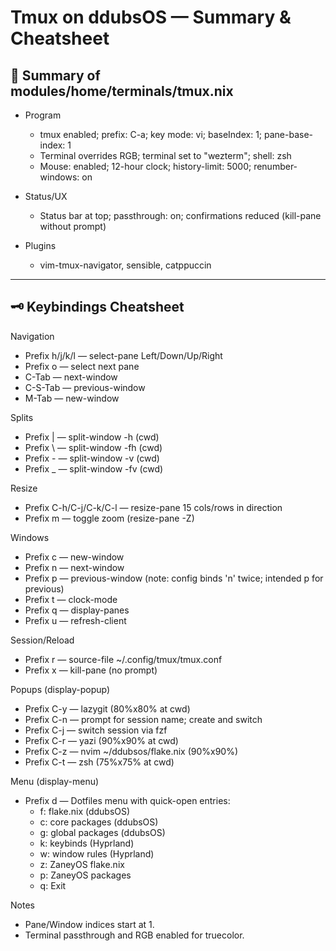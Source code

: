 # Tmux on ddubsOS — Summary & Cheatsheet

## 🚀 Summary of modules/home/terminals/tmux.nix

- Program
  - tmux enabled; prefix: C-a; key mode: vi; baseIndex: 1; pane-base-index: 1
  - Terminal overrides RGB; terminal set to "wezterm"; shell: zsh
  - Mouse: enabled; 12-hour clock; history-limit: 5000; renumber-windows: on

- Status/UX
  - Status bar at top; passthrough: on; confirmations reduced (kill-pane without prompt)

- Plugins
  - vim-tmux-navigator, sensible, catppuccin

---

## 🗝️ Keybindings Cheatsheet

Navigation
- Prefix h/j/k/l — select-pane Left/Down/Up/Right
- Prefix o — select next pane
- C-Tab — next-window
- C-S-Tab — previous-window
- M-Tab — new-window

Splits
- Prefix | — split-window -h (cwd)
- Prefix \ — split-window -fh (cwd)
- Prefix - — split-window -v (cwd)
- Prefix _ — split-window -fv (cwd)

Resize
- Prefix C-h/C-j/C-k/C-l — resize-pane 15 cols/rows in direction
- Prefix m — toggle zoom (resize-pane -Z)

Windows
- Prefix c — new-window
- Prefix n — next-window
- Prefix p — previous-window (note: config binds 'n' twice; intended p for previous)
- Prefix t — clock-mode
- Prefix q — display-panes
- Prefix u — refresh-client

Session/Reload
- Prefix r — source-file ~/.config/tmux/tmux.conf
- Prefix x — kill-pane (no prompt)

Popups (display-popup)
- Prefix C-y — lazygit (80%x80% at cwd)
- Prefix C-n — prompt for session name; create and switch
- Prefix C-j — switch session via fzf
- Prefix C-r — yazi (90%x90% at cwd)
- Prefix C-z — nvim ~/ddubsos/flake.nix (90%x90%)
- Prefix C-t — zsh (75%x75% at cwd)

Menu (display-menu)
- Prefix d — Dotfiles menu with quick-open entries:
  - f: flake.nix (ddubsOS)
  - c: core packages (ddubsOS)
  - g: global packages (ddubsOS)
  - k: keybinds (Hyprland)
  - w: window rules (Hyprland)
  - z: ZaneyOS flake.nix
  - p: ZaneyOS packages
  - q: Exit

Notes
- Pane/Window indices start at 1.
- Terminal passthrough and RGB enabled for truecolor.

